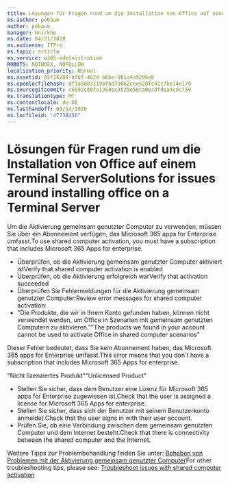 ```yaml
---
title: Lösungen für Fragen rund um die Installation von Office auf einem Terminal Server
ms.author: pebaum
author: pebaum
manager: mnirkhe
ms.date: 04/21/2020
ms.audience: ITPro
ms.topic: article
ms.service: o365-administration
ROBOTS: NOINDEX, NOFOLLOW
localization_priority: Normal
ms.assetid: 85f24284-af6f-4624-b6be-901a4a9206eb
ms.openlocfilehash: df1a50031196fbd79662cee620fc41c7be14e179
ms.sourcegitcommit: c6692ce0fa1358ec3529e59ca0ecdfdea4cdc759
ms.translationtype: MT
ms.contentlocale: de-DE
ms.lasthandoff: 09/14/2020
ms.locfileid: "47738456"
---
```

# <a name="solutions-for-issues-around-installing-office-on-a-terminal-server"></a><span data-ttu-id="51ec3-102">Lösungen für Fragen rund um die Installation von Office auf einem Terminal Server</span><span class="sxs-lookup"><span data-stu-id="51ec3-102">Solutions for issues around installing office on a Terminal Server</span></span>

<span data-ttu-id="51ec3-103">Um die Aktivierung gemeinsam genutzter Computer zu verwenden, müssen Sie über ein Abonnement verfügen, das Microsoft 365 apps for Enterprise umfasst.</span><span class="sxs-lookup"><span data-stu-id="51ec3-103">To use shared computer activation, you must have a subscription that includes Microsoft 365 Apps for enterprise.</span></span>
  
- <span data-ttu-id="51ec3-104">Überprüfen, ob die Aktivierung gemeinsam genutzter Computer aktiviert ist</span><span class="sxs-lookup"><span data-stu-id="51ec3-104">Verify that shared computer activation is enabled</span></span>
- <span data-ttu-id="51ec3-105">Überprüfen, ob die Aktivierung erfolgreich war</span><span class="sxs-lookup"><span data-stu-id="51ec3-105">Verify that activation succeeded</span></span>
- <span data-ttu-id="51ec3-106">Überprüfen Sie Fehlermeldungen für die Aktivierung gemeinsam genutzter Computer:</span><span class="sxs-lookup"><span data-stu-id="51ec3-106">Review error messages for shared computer activation:</span></span>
- <span data-ttu-id="51ec3-107">"Die Produkte, die wir in Ihrem Konto gefunden haben, können nicht verwendet werden, um Office in Szenarien mit gemeinsam genutzten Computern zu aktivieren."</span><span class="sxs-lookup"><span data-stu-id="51ec3-107">"The products we found in your account cannot be used to activate Office in shared computer scenarios"</span></span>
  
<span data-ttu-id="51ec3-108">Dieser Fehler bedeutet, dass Sie kein Abonnement haben, das Microsoft 365 apps for Enterprise umfasst.</span><span class="sxs-lookup"><span data-stu-id="51ec3-108">This error means that you don't have a subscription that includes Microsoft 365 Apps for enterprise.</span></span>

<span data-ttu-id="51ec3-109">"Nicht lizenziertes Produkt"</span><span class="sxs-lookup"><span data-stu-id="51ec3-109">"Unlicensed Product"</span></span>

- <span data-ttu-id="51ec3-110">Stellen Sie sicher, dass dem Benutzer eine Lizenz für Microsoft 365 apps for Enterprise zugewiesen ist.</span><span class="sxs-lookup"><span data-stu-id="51ec3-110">Check that the user is assigned a license for Microsoft 365 Apps for enterprise.</span></span>
- <span data-ttu-id="51ec3-111">Stellen Sie sicher, dass sich der Benutzer mit seinem Benutzerkonto anmeldet.</span><span class="sxs-lookup"><span data-stu-id="51ec3-111">Check that the user signs in with their user account.</span></span>
- <span data-ttu-id="51ec3-112">Prüfen Sie, ob eine Verbindung zwischen dem gemeinsam genutzten Computer und dem Internet besteht.</span><span class="sxs-lookup"><span data-stu-id="51ec3-112">Check that there is connectivity between the shared computer and the Internet.</span></span>

<span data-ttu-id="51ec3-113">Weitere Tipps zur Problembehandlung finden Sie unter: [Beheben von Problemen mit der Aktivierung gemeinsam genutzter Computer](https://docs.microsoft.com/DeployOffice/troubleshoot-shared-computer-activation)</span><span class="sxs-lookup"><span data-stu-id="51ec3-113">For other troubleshooting tips, please see: [Troubleshoot issues with shared computer activation](https://docs.microsoft.com/DeployOffice/troubleshoot-shared-computer-activation)</span></span>